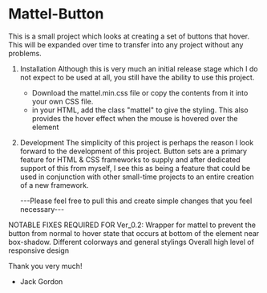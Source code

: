# Mattel-Button
This is a small project which looks at creating a set of buttons that hover. This will be expanded over time to transfer into any project without any problems.

1. Installation
Although this is very much an initial release stage which I do not expect to be used at all, you still have the ability to use this project.

    - Download the mattel.min.css file or copy the contents from it into your own CSS file.
    - in your HTML, add the class "mattel" to give the styling. This also provides the hover effect when the mouse is hovered over the     element
    
2. Development
The simplicity of this project is perhaps the reason I look forward to the development of this project. Button sets are a primary feature for HTML & CSS frameworks to supply and after dedicated support of this from myself, I see this as being a feature that could be used in conjunction with other small-time projects to an entire creation of a new framework.

    ---Please feel free to pull this and create simple changes that you feel necessary---
    
  NOTABLE FIXES REQUIRED FOR Ver_0.2:
  Wrapper for mattel to prevent the button from normal to hover state that occurs at bottom of the element near box-shadow.
  Different colorways and general stylings
  Overall high level of responsive design
  
  Thank you very much!
  - Jack Gordon
  
